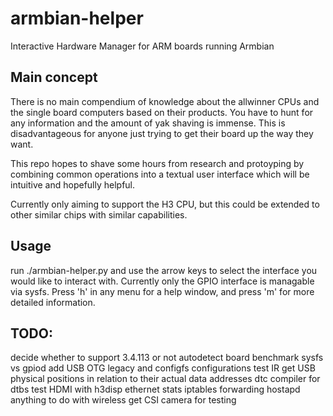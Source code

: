 # armbian-helper
Interactive Hardware Manager for ARM boards running Armbian

## Main concept
There is no main compendium of knowledge about the allwinner CPUs and the single board computers based on their products. You have to hunt for any information and the amount of yak shaving is immense. This is disadvantageous for anyone just trying to get their board up the way they want. 

This repo hopes to shave some hours from research and protoyping by combining common operations into a textual user interface which will be intuitive and hopefully helpful.

Currently only aiming to support the H3 CPU, but this could be extended to other similar chips with similar capabilities.

## Usage
run ./armbian-helper.py and use the arrow keys to select the interface you would like to interact with. Currently only the GPIO interface is managable via sysfs. Press 'h' in any menu for a help window, and press 'm' for more detailed information. 



## TODO:
decide whether to support 3.4.113 or not
autodetect board
benchmark sysfs vs gpiod
add USB OTG legacy and configfs configurations
test IR
get USB physical positions in relation to their actual data addresses
dtc compiler for dtbs
test HDMI with h3disp
ethernet stats
iptables forwarding 
hostapd
anything to do with wireless
get CSI camera for testing
